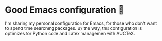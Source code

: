 # Good Emacs configuration 🤩

I'm sharing my personal configuration for Emacs, for those who don't want to spend time searching packages.
By the way, this configuration is optimizes for Python code and Latex managemen with AUCTeX.
